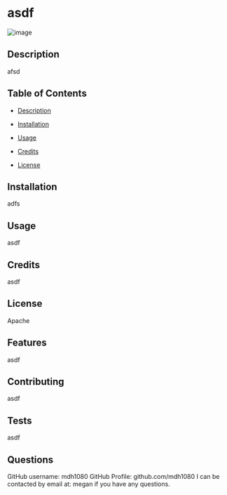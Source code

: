

# asdf  

![image](https://img.shields.io/badge/license-Apache-blue)

## Description
afsd

## Table of Contents
* [Description](#description)

* [Installation](#installation)

* [Usage](#usage)

* [Credits](#usage)

* [License](#license)

## Installation
adfs

## Usage 
asdf

## Credits
asdf

## License
Apache

## Features
asdf

## Contributing
asdf

## Tests
asdf

## Questions
GitHub username: mdh1080
GitHub Profile: github.com/mdh1080
I can be contacted by email at: megan  if you have any questions. 